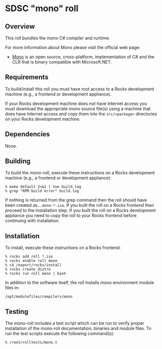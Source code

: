 # SDSC "mono" roll

## Overview

This roll bundles the mono C# compiler and runtime.

For more information about Mono please visit the official web page:

- <a href="http://www.mono-project.com/" target="_blank">Mono</a> is an open
source, cross-platform, implementation of C# and the CLR that is binary
compatible with Microsoft.NET.


## Requirements

To build/install this roll you must have root access to a Rocks development
machine (e.g., a frontend or development appliance).

If your Rocks development machine does *not* have Internet access you must
download the appropriate mono source file(s) using a machine that does
have Internet access and copy them into the `src/<package>` directories on your
Rocks development machine.


## Dependencies

None.


## Building

To build the mono-roll, execute these instructions on a Rocks development
machine (e.g., a frontend or development appliance):

```shell
% make default 2>&1 | tee build.log
% grep "RPM build error" build.log
```

If nothing is returned from the grep command then the roll should have been
created as... `mono-*.iso`. If you built the roll on a Rocks frontend then
proceed to the installation step. If you built the roll on a Rocks development
appliance you need to copy the roll to your Rocks frontend before continuing
with installation.


## Installation

To install, execute these instructions on a Rocks frontend:

```shell
% rocks add roll *.iso
% rocks enable roll mono
% cd /export/rocks/install
% rocks create distro
% rocks run roll mono | bash
```

In addition to the software itself, the roll installs mono environment
module files in:

```shell
/opt/modulefiles/compilers/mono
```


## Testing

The mono-roll includes a test script which can be run to verify proper
installation of the mono-roll documentation, binaries and module files. To
run the test scripts execute the following command(s):

```shell
% /root/rolltests/mono.t 
```
